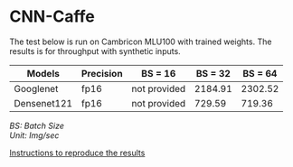 # CNN-Caffe  
The test below is run on Cambricon MLU100 with trained weights. The results is for throughput with synthetic inputs.  
  
| Models    | Precision | BS = 16 | BS = 32 | BS = 64 |  
|-----------|-----------|---------|---------|---------|  
| Googlenet | fp16|not provided |2184.91|2302.52|  
| Densenet121 | fp16|not provided |729.59|719.36|  
  
*BS: Batch Size*  
*Unit: Img/sec*  
  
[Instructions to reproduce the results](./instructions.txt)
